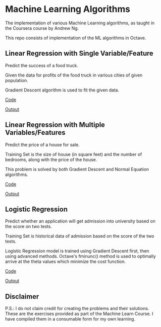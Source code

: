 # Machine Learning Algorithms
The implementation of various Machine Learning algorithms, as taught in the Coursera course by Andrew Ng.

This repo consists of implementation of the ML algorithms in Octave.

## Linear Regression with Single Variable/Feature
Predict the success of a food truck.

Given the data for profits of the food truck in various cities of given population.

Gradient Descent algorithm is used to fit the given data.

[Code](src/linear_reg_single.m)

[Output](output/linear_reg_single.md)


## Linear Regression with Multiple Variables/Features
Predict the price of a house for sale.

Training Set is the size of house (in square feet) and the number of bedrooms, along with the price of the house.

This problem is solved by both Gradient Descent and Normal Equation algorithms.

[Code](src/linear_reg_multi.m)

[Output](output/linear_reg_multi.md)


## Logistic Regression
Predict whether an application will get admission into university based on the score on two tests.

Training Set is historical data of admission based on the score of the two tests.

Logistic Regression model is trained using Gradient Descent first, then using advanced methods. Octave's fminunc() method is used to optimally arrive at the theta values which minimize the cost function.

[Code](src/log_reg.m)

[Output](output/log_reg.md)


## Disclaimer
P.S.: I do not claim credit for creating the problems and their solutions. These are the exercises provided as part of the Machine Learn Course. I have compiled them in a consumable form for my own learning.
